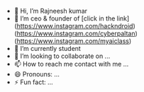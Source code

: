 - 👋 Hi, I’m Rajneesh kumar
- 👀 I’m ceo & founder of [click in the link] (https://www.instagram.com/hackndroid)  (https://www.instagram.com/cyberpaltan) (https://www.instagram.com/myaiclass)
- 🌱 I’m currently student 
- 💞️ I’m looking to collaborate on ...
- 📫 How to reach me  contact with me ...
- 😄 Pronouns: ...
- ⚡ Fun fact: ...

<!---
xdrajneesh/xdrajneesh is a ✨ special ✨ repository because its `README.md` (this file) appears on your GitHub profile.
You can click the Preview link to take a look at your changes.
--->
